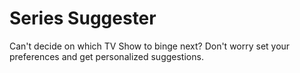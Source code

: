 # Series Suggester
Can't decide on which TV Show to binge next? Don't worry set your preferences and get personalized suggestions.
